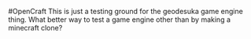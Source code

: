 #OpenCraft
This is just a testing ground for the geodesuka game engine thing.
What better way to test a game engine other than by making a minecraft
clone?